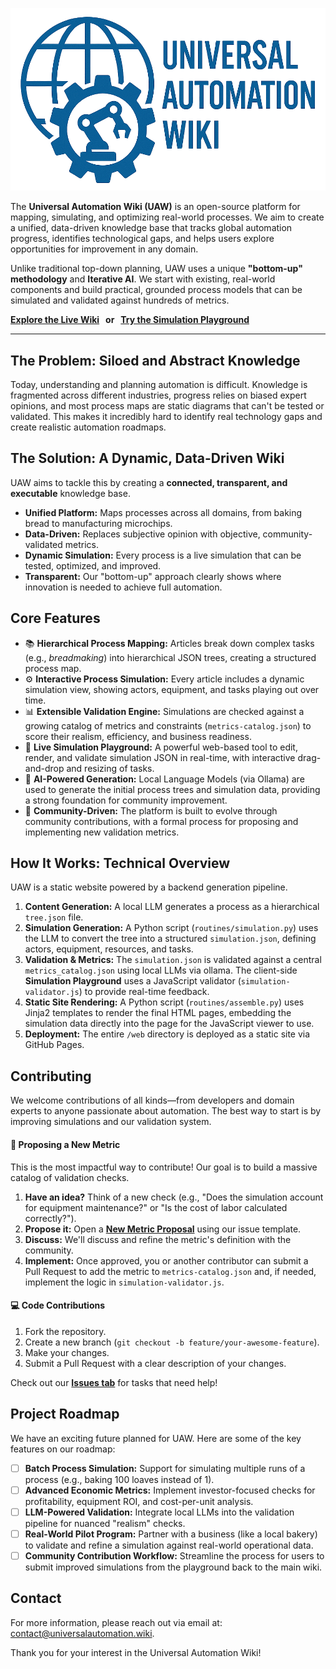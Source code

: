<p align="center">
  <img src="https://raw.githubusercontent.com/jamiem0/uaw/main/web/assets/images/uaw-logo-white.png" alt="UAW Logo"/>
</p>

The **Universal Automation Wiki (UAW)** is an open-source platform for mapping, simulating, and optimizing real-world processes. We aim to create a unified, data-driven knowledge base that tracks global automation progress, identifies technological gaps, and helps users explore opportunities for improvement in any domain.

Unlike traditional top-down planning, UAW uses a unique **"bottom-up" methodology** and **Iterative AI**. We start with existing, real-world components and build practical, grounded process models that can be simulated and validated against hundreds of metrics.

**[Explore the Live Wiki](https://universalautomation.wiki)   or   [Try the Simulation Playground](https://universalautomation.wiki/playground)**

---

## The Problem: Siloed and Abstract Knowledge

Today, understanding and planning automation is difficult. Knowledge is fragmented across different industries, progress relies on biased expert opinions, and most process maps are static diagrams that can't be tested or validated. This makes it incredibly hard to identify real technology gaps and create realistic automation roadmaps.


## The Solution: A Dynamic, Data-Driven Wiki

UAW aims to tackle this by creating a **connected, transparent, and executable** knowledge base.

*   **Unified Platform:** Maps processes across all domains, from baking bread to manufacturing microchips.
*   **Data-Driven:** Replaces subjective opinion with objective, community-validated metrics.
*   **Dynamic Simulation:** Every process is a live simulation that can be tested, optimized, and improved.
*   **Transparent:** Our "bottom-up" approach clearly shows where innovation is needed to achieve full automation.

## Core Features

*   📚 **Hierarchical Process Mapping:** Articles break down complex tasks (e.g., *breadmaking*) into hierarchical JSON trees, creating a structured process map.
*   ⚙️ **Interactive Process Simulation:** Every article includes a dynamic simulation view, showing actors, equipment, and tasks playing out over time.
*   📊 **Extensible Validation Engine:** Simulations are checked against a growing catalog of metrics and constraints (`metrics-catalog.json`) to score their realism, efficiency, and business readiness.
*   🔬 **Live Simulation Playground:** A powerful web-based tool to edit, render, and validate simulation JSON in real-time, with interactive drag-and-drop and resizing of tasks.
*   🤖 **AI-Powered Generation:** Local Language Models (via Ollama) are used to generate the initial process trees and simulation data, providing a strong foundation for community improvement.
*   🤝 **Community-Driven:** The platform is built to evolve through community contributions, with a formal process for proposing and implementing new validation metrics.

## How It Works: Technical Overview

UAW is a static website powered by a backend generation pipeline.

1.  **Content Generation:** A local LLM generates a process as a hierarchical `tree.json` file.
2.  **Simulation Generation:** A Python script (`routines/simulation.py`) uses the LLM to convert the tree into a structured `simulation.json`, defining actors, equipment, resources, and tasks.
3.  **Validation & Metrics:** The `simulation.json` is validated against a central `metrics_catalog.json` using local LLMs via ollama. 
    The client-side **Simulation Playground** uses a JavaScript validator (`simulation-validator.js`) to provide real-time feedback.
5.  **Static Site Rendering:** A Python script (`routines/assemble.py`) uses Jinja2 templates to render the final HTML pages, embedding the simulation data directly into the page for the JavaScript viewer to use.
6.  **Deployment:** The entire `/web` directory is deployed as a static site via GitHub Pages.

## Contributing

We welcome contributions of all kinds—from developers and domain experts to anyone passionate about automation. The best way to start is by improving simulations and our validation system.

#### 🌟 **Proposing a New Metric**

This is the most impactful way to contribute! Our goal is to build a massive catalog of validation checks.

1.  **Have an idea?** Think of a new check (e.g., "Does the simulation account for equipment maintenance?" or "Is the cost of labor calculated correctly?").
2.  **Propose it:** Open a **[New Metric Proposal](https://github.com/JamieM0/uaw/issues)** using our issue template.
3.  **Discuss:** We'll discuss and refine the metric's definition with the community.
4.  **Implement:** Once approved, you or another contributor can submit a Pull Request to add the metric to `metrics-catalog.json` and, if needed, implement the logic in `simulation-validator.js`.

#### 💻 **Code Contributions**

1.  Fork the repository.
2.  Create a new branch (`git checkout -b feature/your-awesome-feature`).
3.  Make your changes.
4.  Submit a Pull Request with a clear description of your changes.

Check out our **[Issues tab](https://github.com/jamiem0/uaw/issues)** for tasks that need help!

## Project Roadmap

We have an exciting future planned for UAW. Here are some of the key features on our roadmap:

-   [ ] **Batch Process Simulation:** Support for simulating multiple runs of a process (e.g., baking 100 loaves instead of 1).
-   [ ] **Advanced Economic Metrics:** Implement investor-focused checks for profitability, equipment ROI, and cost-per-unit analysis.
-   [ ] **LLM-Powered Validation:** Integrate local LLMs into the validation pipeline for nuanced "realism" checks.
-   [ ] **Real-World Pilot Program:** Partner with a business (like a local bakery) to validate and refine a simulation against real-world operational data.
-   [ ] **Community Contribution Workflow:** Streamline the process for users to submit improved simulations from the playground back to the main wiki.

## Contact

For more information, please reach out via email at: [contact@universalautomation.wiki](mailto:contact@universalautomation.wiki).

Thank you for your interest in the Universal Automation Wiki!
